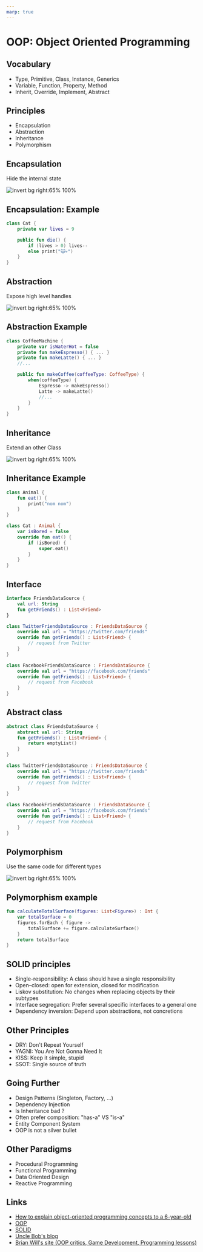 ```yaml
---
marp: true
---
```

<!-- headingDivider: 2 -->

# OOP: Object Oriented Programming

## Vocabulary

- Type, Primitive, Class, Instance, Generics
- Variable, Function, Property, Method
- Inherit, Override, Implement, Abstract

## Principles

- Encapsulation
- Abstraction
- Inheritance
- Polymorphism

## Encapsulation

Hide the internal state

![invert bg right:65% 100%](../assets/encapsulation.png)

## Encapsulation: Example

```kotlin
class Cat {
    private var lives = 9

    public fun die() {
        if (lives > 0) lives--
        else print("🙀💀")
    }
}

```

## Abstraction

Expose high level handles

![invert bg right:65% 100%](../assets/abstraction.png)

## Abstraction Example

```kotlin
class CoffeeMachine {
    private var isWaterHot = false
    private fun makeEspresso() { ... }
    private fun makeLatte() { ... }
    //...

    public fun makeCoffee(coffeeType: CoffeeType) {
        when(coffeeType) {
            Espresso -> makeEspresso()
            Latte -> makeLatte()
            //...
        }
    }
}
```

## Inheritance

Extend an other Class

![invert bg right:65% 100%](../assets/inheritance.png)

## Inheritance Example

```kotlin
class Animal {
    fun eat() {
        print("nom nom")
    }
}

class Cat : Animal {
    var isBored = false
    override fun eat() {
        if (isBored) {
            super.eat()
        }
    }
}
```

## Interface

```kotlin
interface FriendsDataSource {
    val url: String
    fun getFriends() : List<Friend>
}

class TwitterFriendsDataSource : FriendsDataSource {
    override val url = "https://twitter.com/friends"
    override fun getFriends() : List<Friend> {
        // request from Twitter
    }
}

class FacebookFriendsDataSource : FriendsDataSource {
    override val url = "https://facebook.com/friends"
    override fun getFriends() : List<Friend> {
        // request from Facebook
    }
}
```

## Abstract class

```kotlin
abstract class FriendsDataSource {
    abstract val url: String
    fun getFriends() : List<Friend> {
        return emptyList()
    }
}

class TwitterFriendsDataSource : FriendsDataSource {
    override val url = "https://twitter.com/friends"
    override fun getFriends() : List<Friend> {
        // request from Twitter
    }
}

class FacebookFriendsDataSource : FriendsDataSource {
    override val url = "https://facebook.com/friends"
    override fun getFriends() : List<Friend> {
        // request from Facebook
    }
}
```

## Polymorphism

Use the same code for different types

![invert bg right:65% 100%](../assets/polymorphism.png)

## Polymorphism example

```kotlin
fun calculateTotalSurface(figures: List<Figure>) : Int {
    var totalSurface = 0
    figures.forEach { figure ->
        totalSurface += figure.calculateSurface()
    }
    return totalSurface
}
```

## SOLID principles

- Single-responsibility: A class should have a single responsibility
- Open–closed: open for extension, closed for modification
- Liskov substitution: No changes when replacing objects by their subtypes
- Interface segregation: Prefer several specific interfaces to a general one
- Dependency inversion: Depend upon abstractions, not concretions

## Other Principles

- DRY: Don't Repeat Yourself
- YAGNI: You Are Not Gonna Need It
- KISS: Keep it simple, stupid
- SSOT: Single source of truth

## Going Further

- Design Patterns (Singleton, Factory, ...)
- Dependency Injection
- Is Inheritance bad ?
- Often prefer composition: "has-a" VS "is-a"
- Entity Component System
- OOP is not a silver bullet

## Other Paradigms

- Procedural Programming
- Functional Programming
- Data Oriented Design
- Reactive Programming

## Links

- [How to explain object-oriented programming concepts to a 6-year-old](https://medium.freecodecamp.org/object-oriented-programming-concepts-21bb035f7260)
- [OOP](https://en.wikipedia.org/wiki/Object-oriented_programming)
- [SOLID](https://en.wikipedia.org/wiki/SOLID)
- [Uncle Bob's blog](https://blog.cleancoder.com/)
- [Brian Will's site (OOP critics, Game Development, Programming lessons)](https://brianwill.github.io/)
